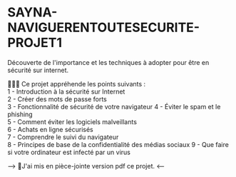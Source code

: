 # SAYNA-NAVIGUERENTOUTESECURITE-PROJET1
Découverte de l'importance et les techniques à adopter pour être en sécurité sur internet.

💁‍♀️👾 Ce projet appréhende les points suivants : <br>
1 - Introduction à la sécurité sur Internet <br>
2 - Créer des mots de passe forts <br>
3 - Fonctionnalité de sécurité de votre navigateur 4 - Éviter le spam et le phishing <br>
5 - Comment éviter les logiciels malveillants <br>
6 - Achats en ligne sécurisés <br>
7 - Comprendre le suivi du navigateur <br>
8 - Principes de base de la confidentialité des médias sociaux 9 - Que faire si votre ordinateur est infecté par un virus <br>

 --> 📌J'ai mis en pièce-jointe version pdf ce projet. <--

